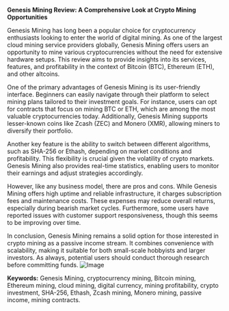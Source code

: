 **Genesis Mining Review: A Comprehensive Look at Crypto Mining Opportunities**

Genesis Mining has long been a popular choice for cryptocurrency enthusiasts looking to enter the world of digital mining. As one of the largest cloud mining service providers globally, Genesis Mining offers users an opportunity to mine various cryptocurrencies without the need for extensive hardware setups. This review aims to provide insights into its services, features, and profitability in the context of Bitcoin (BTC), Ethereum (ETH), and other altcoins.

One of the primary advantages of Genesis Mining is its user-friendly interface. Beginners can easily navigate through their platform to select mining plans tailored to their investment goals. For instance, users can opt for contracts that focus on mining BTC or ETH, which are among the most valuable cryptocurrencies today. Additionally, Genesis Mining supports lesser-known coins like Zcash (ZEC) and Monero (XMR), allowing miners to diversify their portfolio. 

Another key feature is the ability to switch between different algorithms, such as SHA-256 or Ethash, depending on market conditions and profitability. This flexibility is crucial given the volatility of crypto markets. Genesis Mining also provides real-time statistics, enabling users to monitor their earnings and adjust strategies accordingly. 

However, like any business model, there are pros and cons. While Genesis Mining offers high uptime and reliable infrastructure, it charges subscription fees and maintenance costs. These expenses may reduce overall returns, especially during bearish market cycles. Furthermore, some users have reported issues with customer support responsiveness, though this seems to be improving over time.

In conclusion, Genesis Mining remains a solid option for those interested in crypto mining as a passive income stream. It combines convenience with scalability, making it suitable for both small-scale hobbyists and larger investors. As always, potential users should conduct thorough research before committing funds. ![Image](https://github.com/user-attachments/assets/590b50a7-4459-4e76-8a31-559aed223621)

**Keywords:** Genesis Mining, cryptocurrency mining, Bitcoin mining, Ethereum mining, cloud mining, digital currency, mining profitability, crypto investment, SHA-256, Ethash, Zcash mining, Monero mining, passive income, mining contracts.